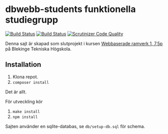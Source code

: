 # dbwebb-students funktionella studiegrupp
[![Build Status](https://travis-ci.org/litemerafrukt/dbwsfs.svg?branch=master)](https://travis-ci.org/litemerafrukt/dbwsfs)
[![Build Status](https://scrutinizer-ci.com/g/litemerafrukt/dbwsfs/badges/build.png?b=master)](https://scrutinizer-ci.com/g/litemerafrukt/dbwsfs/build-status/master)
[![Scrutinizer Code Quality](https://scrutinizer-ci.com/g/litemerafrukt/dbwsfs/badges/quality-score.png?b=master)](https://scrutinizer-ci.com/g/litemerafrukt/dbwsfs/?branch=master)

Denna sajt är skapad som slutprojekt i kursen [Webbaserade ramverk 1, 7,5p](https://dbwebb.se/kurser/ramverk1) på Blekinge Tekniska Högskola.

## Installation
1. Klona repot.
2. `composer install`

Det är allt.

För utveckling kör
1. `make install`
2. `npm install`

Sajten använder en sqlite-databas, se `db/setup-db.sql` för schema.
